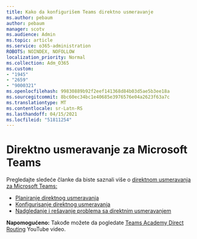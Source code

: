 ```yaml
---
title: Kako da konfigurišem Teams direktno usmeravanje
ms.author: pebaum
author: pebaum
manager: scotv
ms.audience: Admin
ms.topic: article
ms.service: o365-administration
ROBOTS: NOINDEX, NOFOLLOW
localization_priority: Normal
ms.collection: Adm_O365
ms.custom:
- "1945"
- "2659"
- "9000321"
ms.openlocfilehash: 99830889b92f2eef141368d84b03d5ae5b3ee18a
ms.sourcegitcommit: 8bc60ec34bc1e40685e3976576e04a2623f63a7c
ms.translationtype: MT
ms.contentlocale: sr-Latn-RS
ms.lasthandoff: 04/15/2021
ms.locfileid: "51811254"
---
```

# <a name="direct-routing-for-microsoft-teams"></a>Direktno usmeravanje za Microsoft Teams

Pregledajte sledeće članke da biste saznali više o [direktnom usmeravanja za Microsoft Teams:](https://docs.microsoft.com/MicrosoftTeams/direct-routing-landing-page) 

- [Planiranje direktnog usmeravanja](https://docs.microsoft.com/MicrosoftTeams/direct-routing-plan)
- [Konfigurisanje direktnog usmeravanja](https://docs.microsoft.com/MicrosoftTeams/direct-routing-configure) 
- [Nadgledanje i rešavanje problema sa direktnim usmeravanjem](https://docs.microsoft.com/MicrosoftTeams/direct-routing-monitor-and-troubleshoot)

**Napomogućeno:** Takođe možete da pogledate [Teams Academy Direct Routing](https://www.youtube.com/watch?v=1ASftX_Msb8&index=10&list=PLaSOUojkSiGnKuE30ckcjnDVkMNqDv0Vl) YouTube video.